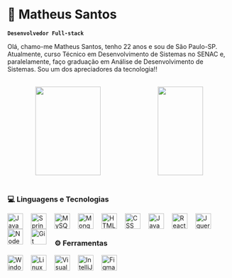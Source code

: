 # 🧠 Matheus Santos

**`Desenvolvedor Full-stack`**

Olá, chamo-me Matheus Santos, tenho 22 anos e sou de São Paulo-SP. Atualmente, curso Técnico em Desenvolvimento de Sistemas no SENAC e, paralelamente, faço graduação em Análise de Desenvolvimento de Sistemas. Sou um dos apreciadores da tecnologia!!

<br>

<div align="center">  
  <img
  width="54%" 
  height="200px" 
  src="https://github-readme-stats.vercel.app/api?username=Matheus-sxntos&show_icons=true&count_private=true&hide_border=true&title_color=ff8903&icon_color=ffd000&text_color=c9d1d9&bg_color=0d1117&locale=pt-br"
  /> 
  <img
  width="45%" 
  height="200px" 
  src="https://github-readme-stats.vercel.app/api/top-langs/?username=Matheus-sxntos&layout=compact&hide_border=true&title_color=ff8903&text_color=c9d1d9&bg_color=0d1117&custom_title=Tecnologias"
  />
</div>

<br>

### 💻 Linguagens e Tecnologias

<img 
    align="left"
    alt="Java"
    title="Java"
    width="35px"
    style="padding-right: 15px"
    src="https://cdn.jsdelivr.net/gh/devicons/devicon@latest/icons/java/java-original.svg" 
/>

<img 
    align="left"
    alt="Spring Boot"
    title="Spring Boot"
    width="35px"
    style="padding-right: 15px"
    src="https://cdn.jsdelivr.net/gh/devicons/devicon@latest/icons/spring/spring-original.svg"
/> 

<img 
    align="left"
    alt="MySQL"
    title="MySQL"
    width="35px"
    style="padding-right: 15px"
    src="https://cdn.jsdelivr.net/gh/devicons/devicon@latest/icons/mysql/mysql-original.svg"
/>

<img 
    align="left"
    alt="MongoDB"
    title="MongoDB"
    width="35px"
    style="padding-right: 15px"
    src="https://cdn.jsdelivr.net/gh/devicons/devicon@latest/icons/mongodb/mongodb-original.svg" 
/>

<img 
    align="left"
    alt="HTML"
    title="HTML"
    width="35px"
    style="padding-right: 15px"
    src="https://cdn.jsdelivr.net/gh/devicons/devicon@latest/icons/html5/html5-original.svg" 
/>

<img 
    align="left"
    alt="CSS"
    title="CSS"
    width="35px"
    style="padding-right: 15px"
    src="https://cdn.jsdelivr.net/gh/devicons/devicon@latest/icons/css3/css3-original.svg" 
/> 

<img 
    align="left"
    alt="JavaScript"
    title="JavaScript"
    width="35px"
    style="padding-right: 15px"
    src="https://cdn.jsdelivr.net/gh/devicons/devicon@latest/icons/javascript/javascript-original.svg" 
/>

<img 
    align="left"
    alt="React"
    title="React"
    width="35px"
    style="padding-right: 15px"
    src="https://cdn.jsdelivr.net/gh/devicons/devicon@latest/icons/react/react-original.svg" 
/>

<img
    align="left"
    alt="Jquery"
    title="Jquery"
    width="35px"
    style="padding-right: 15px"
    src="https://cdn.jsdelivr.net/gh/devicons/devicon@latest/icons/jquery/jquery-original.svg" 
/>

<img
    align="left"
    alt="Node"
    title="Node"
    width="35px"
    style="padding-right: 15px"
    src="https://cdn.jsdelivr.net/gh/devicons/devicon@latest/icons/nodejs/nodejs-original.svg" 
/> 

<img 
    align="left"
    alt="Git"
    title="Git"
    width="35px"
    style="padding-right: 15px"
    src="https://cdn.jsdelivr.net/gh/devicons/devicon@latest/icons/git/git-original.svg" 
/>

<br>
<br>

### ⚙ Ferramentas

<img
    align="left"
    alt="Windows"
    title="Windows"
    width="35px"
    style="padding-right: 15px"
    src="https://cdn.jsdelivr.net/gh/devicons/devicon@latest/icons/windows8/windows8-original.svg" 
/>

<img
    align="left"
    alt="Linux"
    title="Linux"
    width="35px"
    style="padding-right: 15px"
    src="https://cdn.jsdelivr.net/gh/devicons/devicon@latest/icons/linux/linux-original.svg" 
/>

<img
    align="left"
    alt="Visual Studio Code"
    title="Visual Studio Code"
    width="35px"
    style="padding-right: 15px"
    src="https://cdn.jsdelivr.net/gh/devicons/devicon@latest/icons/vscode/vscode-original.svg" 
/>

<img
    align="left"
    alt="IntelliJ"
    title="IntelliJ"
    width="35px"
    style="padding-right: 15px"
    src="https://cdn.jsdelivr.net/gh/devicons/devicon@latest/icons/intellij/intellij-original.svg"
/>

<img 
    align="left"
    alt="Figma"
    title="Figma"
    width="35px"
    style="padding-right: 15px"
    src="https://cdn.jsdelivr.net/gh/devicons/devicon@latest/icons/figma/figma-original.svg" 
/>

<br>
<br>
<br>

